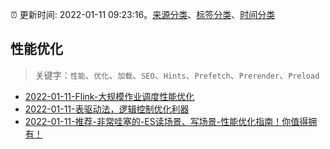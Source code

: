 :alarm_clock: 更新时间: 2022-01-11 09:23:16。[来源分类](../README.md)、[标签分类](../TAGS.md)、[时间分类](../TIMELINE.md)

## 性能优化


> 关键字：`性能`、`优化`、`加载`、`SEO`、`Hints`、`Prefetch`、`Prerender`、`Preload`



- [2022-01-11-Flink-大规模作业调度性能优化](https://toutiao.io/k/r8koytk) 
- [2022-01-11-表驱动法，逻辑控制优化利器](https://toutiao.io/k/6ysq24l) 
- [2022-01-11-推荐-非常哇塞的-ES读场景、写场景-性能优化指南！你值得拥有！](https://toutiao.io/k/5pjb28q) 